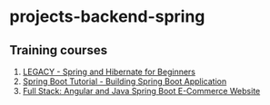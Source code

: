 # projects-backend-spring

## Training courses
1. [LEGACY - Spring and Hibernate for Beginners](https://www.udemy.com/share/108hYU3@sI_Loe_CqRBHnQJaTQYYXed12sFRbNmRbrO5uVfvSaGD7hbQz9g_VOCaoRKuTk9M4w==/)
2. [Spring Boot Tutorial - Building Spring Boot Application ](https://www.youtube.com/playlist?list=PLMkr7X9JBPp4OlZCl0dzk8nXVb3Qygmeo)
3. [Full Stack: Angular and Java Spring Boot E-Commerce Website](https://www.udemy.com/share/102bEE3@u6LVMXHRp6nY26vB86oos980bPyXv38cP8qkX8kqJ5Xb1BDWhXlpUGynpBbNx3fovw==/)